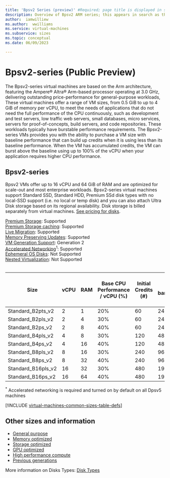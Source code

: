 ```yaml
---
title: 'Bpsv2 Series (preview)' #Required; page title is displayed in search results. 60 characters max.
description: Overview of Bpsv2 ARM series; this appears in search as the short description
author:  iamwilliew
ms.author:  wwilliams
ms.service: virtual-machines 
ms.subservice: sizes 
ms.topic: conceptual 
ms.date: 06/09/2023 

---
```


# Bpsv2-series (Public Preview)

The Bpsv2-series virtual machines are based on the Arm architecture, featuring the Ampere® Altra® Arm-based processor operating at 3.0 GHz, delivering outstanding price-performance for general-purpose workloads, These virtual machines offer a range of VM sizes, from 0.5 GiB to up to 4 GiB of memory per vCPU, to meet the needs of applications that do not need the full performance of the CPU continuously, such as development and test servers, low traffic web servers, small databases, micro services, servers for proof-of-concepts, build servers, and code repositories. These workloads typically have burstable performance requirements. The Bpsv2-series VMs provides you with the ability to purchase a VM size with baseline performance that can build up credits when it is using less than its baseline performance. When the VM has accumulated credits, the VM can burst above the baseline using up to 100% of the vCPU when your application requires higher CPU performance.

## Bpsv2-series
Bpsv2 VMs offer up to 16 vCPU and 64 GiB of RAM and are optimized for scale-out and most enterprise workloads. Bpsv2-series virtual machines support Standard SSD, Standard HDD, Premium SSd disk types with no local-SSD support (i.e. no local or temp disk) and you can also attach Ultra Disk storage based on its regional availability. Disk storage is billed separately from virtual machines. [See pricing for disks](https://azure.microsoft.com/pricing/details/managed-disks/).


[Premium Storage](premium-storage-performance.md): Supported<br>
[Premium Storage caching](premium-storage-performance.md): Supported<br>
[Live Migration](maintenance-and-updates.md): Supported<br>
[Memory Preserving Updates](maintenance-and-updates.md): Supported<br>
[VM Generation Support](generation-2.md): Generation 2<br>
[Accelerated Networking](../virtual-network/create-vm-accelerated-networking-cli.md)<sup>1</sup>: Supported<br>
[Ephemeral OS Disks](ephemeral-os-disks.md): Not Supported <br>
[Nested Virtualization](/virtualization/hyper-v-on-windows/user-guide/nested-virtualization): Not Supported <br>
<br> 

| Size               | vCPU | RAM | Base CPU Performance / vCPU (%) | Initial Credits (#) | Credits banked/hour | Max Banked Credits (#) | Max uncached disk throughput: IOPS/MBps | Max burst uncached disk throughput: IOPS/MBps | Max Data Disks | Max Network Bandwidth (Gbps) (up to) | Max NICs |
|--------------------|------|-----|--------------------------------|---------------------|---------------------|------------------------|-----------------------------------------|-----------------------------------------------|----------------|------------------------------|----------|
| Standard_B2pts_v2  | 2    | 1   | 20%                            | 60                  | 24                  | 576                    | 3750/85                                 | 10,000/960                                    | 4              | 6.250                        | 2        |
| Standard_B2pls_v2  | 2    | 4   | 30%                            | 60                  | 24                  | 576                    | 3750/85                                 | 10,000/960                                    | 4              | 6.250                         | 2        |
| Standard_B2ps_v2   | 2    | 8   | 40%                            | 60                  | 24                  | 576                    | 3750/85                                 | 10,000/960                                    | 4              | 6.250                         | 2        |
| Standard_B4pls_v2  | 4    | 8   | 30%                            | 120                 | 48                  | 1152                   | 6,400/145                               | 20,000/960                                    | 8              | 6.250                        | 2        |
| Standard_B4ps_v2   | 4    | 16  | 40%                            | 120                 | 48                  | 1152                   | 6,400/145                               | 20,000/960                                    | 8              | 6.250                        | 2        |
| Standard_B8pls_v2  | 8    | 16  | 30%                            | 240                 | 96                  | 2304                   | 12,800/290                              | 20,000/960                                    | 16             | 6.250                        | 2        |
| Standard_B8ps_v2   | 8    | 32  | 40%                            | 240                 | 96                  | 2304                   | 12,800/290                              | 20,000/960                                    | 16             | 6.250                        | 2        |
| Standard_B16pls_v2 | 16   | 32  | 30%                            | 480                 | 192                 | 4608                   | 25,600/600                              | 40,000/960                                    | 32             | 6.250                        | 4        |
| Standard_B16ps_v2  | 16   | 64  | 40%                            | 480                 | 192                 | 4608                   | 25,600/600                              | 40,000/960                                    | 32             | 6.250                        | 4        |

<sup>*</sup> Accelerated networking is required and turned on by default on all Dpsv5 machines <br>





[!INCLUDE [virtual-machines-common-sizes-table-defs](../../includes/virtual-machines-common-sizes-table-defs.md)]

## Other sizes and information

- [General purpose](sizes-general.md)
- [Memory optimized](sizes-memory.md)
- [Storage optimized](sizes-storage.md)
- [GPU optimized](sizes-gpu.md)
- [High performance compute](sizes-hpc.md)
- [Previous generations](sizes-previous-gen.md)



More information on Disks Types: [Disk Types](./disks-types.md#ultra-disks)
